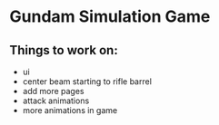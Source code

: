 # Gundam Simulation Game

## Things to work on:

- ui
- center beam starting to rifle barrel
- add more pages
- attack animations
- more animations in game
